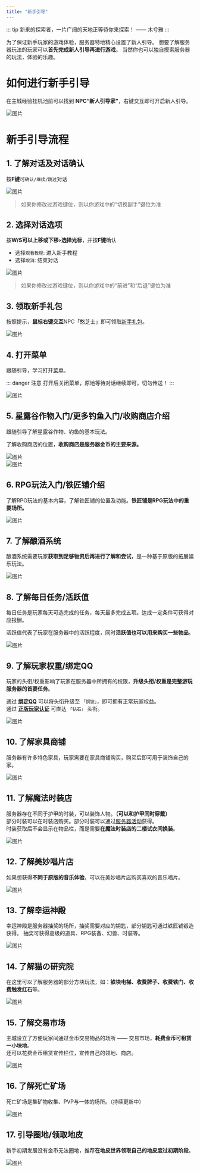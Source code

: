 ```yaml
---
title: "新手引导"
---
```


::: tip 新来的探索者，一片广阔的天地正等待你来探索！
—— 木兮雅
:::

为了保证新手玩家的游戏体验，服务器特地精心设置了新人引导。
想要了解服务器玩法的玩家可以**首先完成新人引导再进行游戏**。
当然你也可以独自摸索服务器的玩法，体验的乐趣。

# 如何进行新手引导

在主城经验挂机池前可以找到 **NPC“新人引导家”**，右键交互即可开启新人引导。

![图片](https://pic.imgdb.cn/item/665616fed9c307b7e94d5734.webp)

# 新手引导流程

## 1. 了解对话及对话确认

按**F键**可`确认/继续/跳过`对话

![图片](https://pic.imgdb.cn/item/665616ffd9c307b7e94d57c4.webp)
> 如果你修改过游戏键位，则以你游戏中的“切换副手”键位为准

## 2. 选择对话选项

按**W/S可以上移或下移`>`选择光标**，并按**F键**确认
+ 选择`观看教程`: 进入新手教程
+ 选择`取消`: 结束对话

![图片](https://pic.imgdb.cn/item/665616ffd9c307b7e94d584e.webp)
> 如果你修改过游戏键位，则以你游戏中的“前进”和“后退”键位为准

## 3. 领取新手礼包
按照提示，**鼠标右键交互**NPC「憨芝士」即可领取[新手礼包](gift.md)。

![图片](https://pic.imgdb.cn/item/665616ffd9c307b7e94d58b2.webp)

## 4. 打开菜单

跟随引导，学习打开[菜单](menu.md)。

::: danger 注意
打开后关闭菜单，原地等待对话继续即可，切勿传送！
:::

![图片](https://pic.imgdb.cn/item/66561700d9c307b7e94d5928.webp)

## 5. 星露谷作物入门/更多钓鱼入门/收购商店介绍

跟随引导了解星露谷作物、钓鱼的基本玩法。

了解收购商店的位置，**收购商店是服务器金币的主要来源。**

![图片](https://pic.imgdb.cn/item/665617dad9c307b7e94e7bc1.webp)  
![图片](https://pic.imgdb.cn/item/665617dad9c307b7e94e7c28.webp)

## 6. RPG玩法入门/铁匠铺介绍

了解RPG玩法的基本内容，了解铁匠铺的位置及功能。**铁匠铺是RPG玩法中的重要场所。**

![图片](https://pic.imgdb.cn/item/665617dad9c307b7e94e7c9e.webp)

## 7. 了解酿酒系统

酿酒系统需要玩家**获取到足够物资后再进行了解和尝试**，是一种基于原版的拓展娱乐玩法。

![图片](https://pic.imgdb.cn/item/665617dbd9c307b7e94e7d72.webp)

## 8. 了解每日任务/活跃值

每日任务是玩家每天可选完成的任务，每天最多完成五项。达成一定条件可获得对应报酬。

活跃值代表了玩家在服务器中的活跃程度，同时**活跃值也可以用来购买一些物品**。

![图片](https://pic.imgdb.cn/item/665617dbd9c307b7e94e7e11.webp)

## 9. 了解玩家权重/绑定QQ

玩家的头衔/权重影响了玩家在服务器中所拥有的权限，**升级头衔/权重是完整游玩服务器的首要任务**。

通过 [**绑定QQ**](qqbind.md) 可以将头衔升级至 `「铜锭」`，即可拥有正常玩家权益。  
通过 [**正版玩家认证**](premium.md) 可直达 `「钻石」` 头衔。

![图片](https://pic.imgdb.cn/item/66561810d9c307b7e94ec029.webp)

## 10. 了解家具商铺
服务器有许多特色家具，玩家需要在家具商铺购买，购买后即可用于装饰自己的家。

![图片](https://pic.imgdb.cn/item/66561810d9c307b7e94ec120.webp)

## 11. 了解魔法时装店
服务器存在不同于护甲的时装，可以装饰人物。**（可以和护甲同时穿戴）**  
部分时装可以在时装店购买。部分时装可以通过[服务器活动](events)获得。  
时装获取后不会显示在物品栏，而是需要**在魔法时装店的二楼试衣间换装**。

![图片](https://pic.imgdb.cn/item/66561810d9c307b7e94ec19d.webp)

## 12. 了解美妙唱片店
如果想获得**不同于原版的音乐体验**，可以在美妙唱片店购买喜欢的音乐唱片。

![图片](https://pic.imgdb.cn/item/66561810d9c307b7e94ec221.webp)

## 13. 了解幸运神殿
幸运神殿是服务器抽奖的场所，抽奖需要对应的钥匙，部分钥匙可通过铁匠铺锻造获得。
抽奖可获得高级的道具、RPG装备、幻兽、时装等。

![图片](https://pic.imgdb.cn/item/66561811d9c307b7e94ec290.webp)

## 14. 了解猫の研究院
在这里可以了解服务器的部分方块玩法，如：**铁块电梯、收费牌子、收费铁门、收费触发红石**等。

![图片](https://pic.imgdb.cn/item/6656184bd9c307b7e94f11d5.webp)

## 15. 了解交易市场
主城设立了方便玩家间通过金币交易物品的场所 —— 交易市场，**耗费金币可租赁一小块地**。  
还可以花费金币租赁宣传栏位，宣传自己的领地、商店。

![图片](https://pic.imgdb.cn/item/6656184bd9c307b7e94f1281.webp)

## 16. 了解死亡矿场
死亡矿场是集矿物收集、PVP与一体的场所。（持续更新中）

![图片](https://pic.imgdb.cn/item/6656184cd9c307b7e94f1322.webp)

## 17. 引导圈地/领取地皮
新手初期发展没有金币无法圈地，推荐**在地皮世界领取自己的地皮度过初期阶段**。

![图片](https://pic.imgdb.cn/item/6656184cd9c307b7e94f1391.webp)
